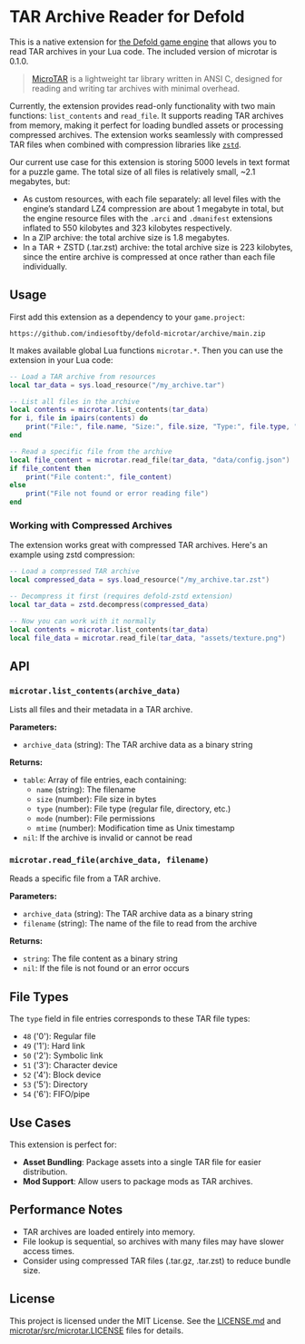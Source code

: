 # TAR Archive Reader for Defold

This is a native extension for [the Defold game engine](https://defold.com/) that allows you to read TAR archives in your Lua code. The included version of microtar is 0.1.0.

> [MicroTAR](https://github.com/rxi/microtar) is a lightweight tar library written in ANSI C, designed for reading and writing tar archives with minimal overhead.

Currently, the extension provides read-only functionality with two main functions: `list_contents` and `read_file`. It supports reading TAR archives from memory, making it perfect for loading bundled assets or processing compressed archives. The extension works seamlessly with compressed TAR files when combined with compression libraries like [`zstd`](https://github.com/indiesoftby/defold-zstd).

Our current use case for this extension is storing 5000 levels in text format for a puzzle game. The total size of all files is relatively small, ~2.1 megabytes, but: 
- As custom resources, with each file separately: all level files with the engine’s standard LZ4 compression are about 1 megabyte in total, but the engine resource files with the `.arci` and `.dmanifest` extensions inflated to 550 kilobytes and 323 kilobytes respectively.
- In a ZIP archive: the total archive size is 1.8 megabytes.
- In a TAR + ZSTD (.tar.zst) archive: the total archive size is 223 kilobytes, since the entire archive is compressed at once rather than each file individually.

## Usage

First add this extension as a dependency to your `game.project`:

    https://github.com/indiesoftby/defold-microtar/archive/main.zip

It makes available global Lua functions `microtar.*`. Then you can use the extension in your Lua code:

```lua
-- Load a TAR archive from resources
local tar_data = sys.load_resource("/my_archive.tar")

-- List all files in the archive
local contents = microtar.list_contents(tar_data)
for i, file in ipairs(contents) do
    print("File:", file.name, "Size:", file.size, "Type:", file.type, "Modification time:", file.mtime, "Mode:", file.mode)
end

-- Read a specific file from the archive
local file_content = microtar.read_file(tar_data, "data/config.json")
if file_content then
    print("File content:", file_content)
else
    print("File not found or error reading file")
end
```

### Working with Compressed Archives

The extension works great with compressed TAR archives. Here's an example using zstd compression:

```lua
-- Load a compressed TAR archive
local compressed_data = sys.load_resource("/my_archive.tar.zst")

-- Decompress it first (requires defold-zstd extension)
local tar_data = zstd.decompress(compressed_data)

-- Now you can work with it normally
local contents = microtar.list_contents(tar_data)
local file_data = microtar.read_file(tar_data, "assets/texture.png")
```

## API

### `microtar.list_contents(archive_data)`
Lists all files and their metadata in a TAR archive.

**Parameters:**
- `archive_data` (string): The TAR archive data as a binary string

**Returns:**
- `table`: Array of file entries, each containing:
  - `name` (string): The filename
  - `size` (number): File size in bytes
  - `type` (number): File type (regular file, directory, etc.)
  - `mode` (number): File permissions
  - `mtime` (number): Modification time as Unix timestamp
- `nil`: If the archive is invalid or cannot be read

### `microtar.read_file(archive_data, filename)`
Reads a specific file from a TAR archive.

**Parameters:**
- `archive_data` (string): The TAR archive data as a binary string
- `filename` (string): The name of the file to read from the archive

**Returns:**
- `string`: The file content as a binary string
- `nil`: If the file is not found or an error occurs

## File Types

The `type` field in file entries corresponds to these TAR file types:
- `48` ('0'): Regular file
- `49` ('1'): Hard link
- `50` ('2'): Symbolic link
- `51` ('3'): Character device
- `52` ('4'): Block device
- `53` ('5'): Directory
- `54` ('6'): FIFO/pipe

## Use Cases

This extension is perfect for:
- **Asset Bundling**: Package assets into a single TAR file for easier distribution.
- **Mod Support**: Allow users to package mods as TAR archives.

## Performance Notes

- TAR archives are loaded entirely into memory.
- File lookup is sequential, so archives with many files may have slower access times.
- Consider using compressed TAR files (.tar.gz, .tar.zst) to reduce bundle size.

## License

This project is licensed under the MIT License. See the [LICENSE.md](LICENSE.md) and [microtar/src/microtar.LICENSE](microtar/src/microtar.LICENSE) files for details.
